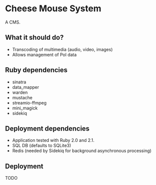 # Cheese Mouse System

A CMS.

## What it should do?

- Transcoding of multimedia (audio, video, images)
- Allows management of PoI data

## Ruby dependencies

- sinatra
- data\_mapper
- warden
- mustache
- streamio-ffmpeg
- mini\_magick
- sidekiq

## Deployment dependencies

- Application tested with Ruby 2.0 and 2.1.
- SQL DB (defaults to SQLite3)
- Redis (needed by Sidekiq for background asynchronous processing)

## Deployment

TODO
